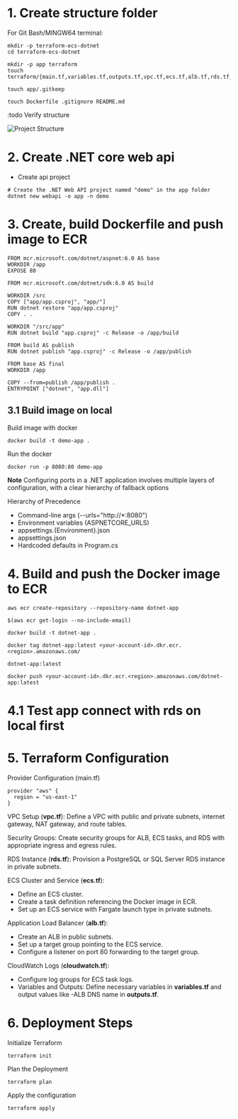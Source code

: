 # 1. Create structure folder
For Git Bash/MINGW64 terminal:

```
mkdir -p terraform-ecs-dotnet
cd terraform-ecs-dotnet

mkdir -p app terraform
touch terraform/{main.tf,variables.tf,outputs.tf,vpc.tf,ecs.tf,alb.tf,rds.tf,cloudwatch.tf}

touch app/.gitkeep

touch Dockerfile .gitignore README.md
```

:todo
Verify structure 

![Project Structure](https://hoale240803.git/terraform-ecs-dotnet)

# 2. Create .NET core web api

- Create api project
```
# Create the .NET Web API project named "demo" in the app folder
dotnet new webapi -o app -n demo
```

# 3. Create, build Dockerfile and push image to ECR
```
FROM mcr.microsoft.com/dotnet/aspnet:6.0 AS base
WORKDIR /app
EXPOSE 80

FROM mcr.microsoft.com/dotnet/sdk:6.0 AS build

WORKDIR /src
COPY ["app/app.csproj", "app/"]
RUN dotnet restore "app/app.csproj"
COPY . .

WORKDIR "/src/app"
RUN dotnet build "app.csproj" -c Release -o /app/build

FROM build AS publish
RUN dotnet publish "app.csproj" -c Release -o /app/publish

FROM base AS final
WORKDIR /app

COPY --from=publish /app/publish .
ENTRYPOINT ["dotnet", "app.dll"]
```

## 3.1 Build image on local

Build image with docker
```
docker build -t demo-app .
```

Run the docker
```
docker run -p 8080:80 demo-app
```

**Note**
 Configuring ports in a .NET application involves multiple layers of configuration, with a clear hierarchy of fallback options

Hierarchy of Precedence
- Command-line args (--urls="http://*:8080")
- Environment variables (ASPNETCORE_URLS)
- appsettings.{Environment}.json
- appsettings.json
- Hardcoded defaults in Program.cs

# 4. Build and push the Docker image to ECR
```
aws ecr create-repository --repository-name dotnet-app

$(aws ecr get-login --no-include-email)

docker build -t dotnet-app .

docker tag dotnet-app:latest <your-account-id>.dkr.ecr.<region>.amazonaws.com/

dotnet-app:latest

docker push <your-account-id>.dkr.ecr.<region>.amazonaws.com/dotnet-app:latest
```
# 4.1 Test app connect with rds on local first


# 5. Terraform Configuration
Provider Configuration (main.tf)

```
provider "aws" {
  region = "us-east-1"
}
```

VPC Setup (**vpc.tf**): Define a VPC with public and private subnets, internet gateway, NAT gateway, and route tables.

Security Groups: Create security groups for ALB, ECS tasks, and RDS with appropriate ingress and egress rules.

RDS Instance (**rds.tf**): Provision a PostgreSQL or SQL Server RDS instance in private subnets.

ECS Cluster and Service (**ecs.tf**):
- Define an ECS cluster.
- Create a task definition referencing the Docker image in ECR.
- Set up an ECS service with Fargate launch type in private subnets.

Application Load Balancer (**alb.tf**):
- Create an ALB in public subnets.
- Set up a target group pointing to the ECS service.
- Configure a listener on port 80 forwarding to the target group.

CloudWatch Logs (**cloudwatch.tf**):  
- Configure log groups for ECS task logs.
- Variables and Outputs: Define necessary variables in **variables.tf** and output values like -ALB DNS name in **outputs.tf**.

# 6. Deployment Steps

Initialize Terraform

```
terraform init
```

Plan the Deployment

```
terraform plan
```
Apply the configuration

```
terraform apply
```


